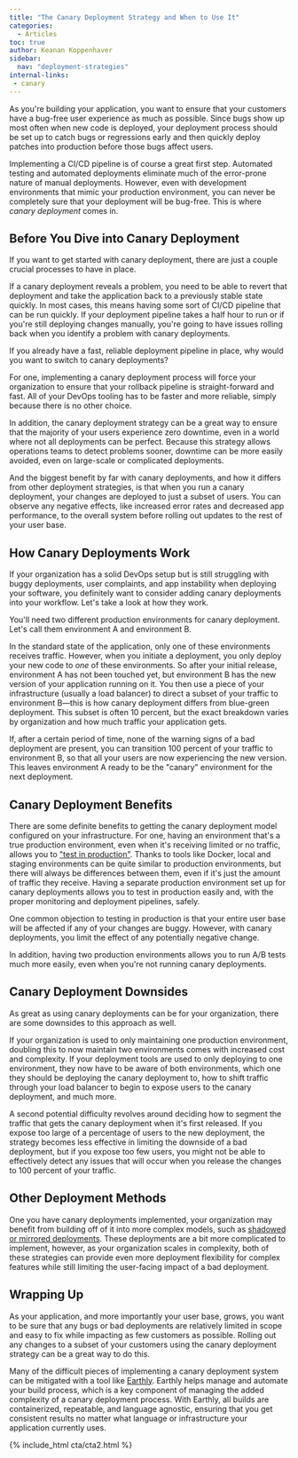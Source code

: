 ```yaml
---
title: "The Canary Deployment Strategy and When to Use It"
categories:
  - Articles
toc: true
author: Keanan Koppenhaver
sidebar:
  nav: "deployment-strategies"
internal-links:
 - canary
---
```


As you're building your application, you want to ensure that your customers have a bug-free user experience as much as possible. Since bugs show up most often when new code is deployed, your deployment process should be set up to catch bugs or regressions early and then quickly deploy patches into production before those bugs affect users.

Implementing a CI/CD pipeline is of course a great first step. Automated testing and automated deployments eliminate much of the error-prone nature of manual deployments. However, even with development environments that mimic your production environment, you can never be completely sure that your deployment will be bug-free. This is where *canary deployment* comes in.

## Before You Dive into Canary Deployment

If you want to get started with canary deployment, there are just a couple crucial processes to have in place.

If a canary deployment reveals a problem, you need to be able to revert that deployment and take the application back to a previously stable state quickly. In most cases, this means having some sort of CI/CD pipeline that can be run quickly. If your deployment pipeline takes a half hour to run or if you're still deploying changes manually, you're going to have issues rolling back when you identify a problem with canary deployments.

If you already have a fast, reliable deployment pipeline in place, why would you want to switch to canary deployments?

For one, implementing a canary deployment process will force your organization to ensure that your rollback pipeline is straight-forward and fast. All of your DevOps tooling has to be faster and more reliable, simply because there is no other choice.

In addition, the canary deployment strategy can be a great way to ensure that the majority of your users experience zero downtime, even in a world where not all deployments can be perfect. Because this strategy allows operations teams to detect problems sooner, downtime can be more easily avoided, even on large-scale or complicated deployments.

And the biggest benefit by far with canary deployments, and how it differs from other deployment strategies, is that when you run a canary deployment, your changes are deployed to just a subset of users. You can observe any negative effects, like increased error rates and decreased app performance, to the overall system before rolling out updates to the rest of your user base.

## How Canary Deployments Work

If your organization has a solid DevOps setup but is still struggling with buggy deployments, user complaints, and app instability when deploying your software, you definitely want to consider adding canary deployments into your workflow. Let's take a look at how they work.

You'll need two different production environments for canary deployment. Let's call them environment A and environment B.

In the standard state of the application, only one of these environments receives traffic. However, when you initiate a deployment, you only deploy your new code to *one* of these environments. So after your initial release, environment A has not been touched yet, but environment B has the new version of your application running on it. You then use a piece of your infrastructure (usually a load balancer) to direct a subset of your traffic to environment B—this is how canary deployment differs from blue-green deployment. This subset is often 10 percent, but the exact breakdown varies by organization and how much traffic your application gets.

If, after a certain period of time, none of the warning signs of a bad deployment are present, you can transition 100 percent of your traffic to environment B, so that all your users are now experiencing the new version. This leaves environment A ready to be the "canary" environment for the next deployment.

## Canary Deployment Benefits

There are some definite benefits to getting the canary deployment model configured on your infrastructure. For one, having an environment that's a true production environment, even when it's receiving limited or no traffic, allows you to ["test in production"](https://www.browserstack.com/guide/testing-in-production). Thanks to tools like Docker, local and staging environments can be quite similar to production environments, but there will always be differences between them, even if it's just the amount of traffic they receive. Having a separate production environment set up for canary deployments allows you to test in production easily and, with the proper monitoring and deployment pipelines, safely.

One common objection to testing in production is that your entire user base will be affected if any of your changes are buggy. However, with canary deployments, you limit the effect of any potentially negative change.

In addition, having two production environments allows you to run A/B tests much more easily, even when you're not running canary deployments.

## Canary Deployment Downsides

As great as using canary deployments can be for your organization, there are some downsides to this approach as well.

If your organization is used to only maintaining one production environment, doubling this to now maintain two environments comes with increased cost and complexity. If your deployment tools are used to only deploying to one environment, they now have to be aware of both environments, which one they should be deploying the canary deployment to, how to shift traffic through your load balancer to begin to expose users to the canary deployment, and much more.

A second potential difficulty revolves around deciding how to segment the traffic that gets the canary deployment when it's first released. If you expose too large of a percentage of users to the new deployment, the strategy becomes less effective in limiting the downside of a bad deployment, but if you expose too few users, you might not be able to effectively detect any issues that will occur when you release the changes to 100 percent of your traffic.

## Other Deployment Methods

One you have canary deployments implemented, your organization may benefit from building off of it into more complex models, such as [shadowed or mirrored deployments](https://earthly.dev/blog/deployment-strategies/). These deployments are a bit more complicated to implement, however, as your organization scales in complexity, both of these strategies can provide even more deployment flexibility for complex features while still limiting the user-facing impact of a bad deployment.

## Wrapping Up

As your application, and more importantly your user base, grows, you want to be sure that any bugs or bad deployments are relatively limited in scope and easy to fix while impacting as few customers as possible. Rolling out any changes to a subset of your customers using the canary deployment strategy can be a great way to do this.

Many of the difficult pieces of implementing a canary deployment system can be mitigated with a tool like [Earthly](https://earthly.dev/). Earthly helps manage and automate your build process, which is a key component of managing the added complexity of a canary deployment process. With Earthly, all builds are containerized, repeatable, and language agnostic, ensuring that you get consistent results no matter what language or infrastructure your application currently uses.

{% include_html cta/cta2.html %}
